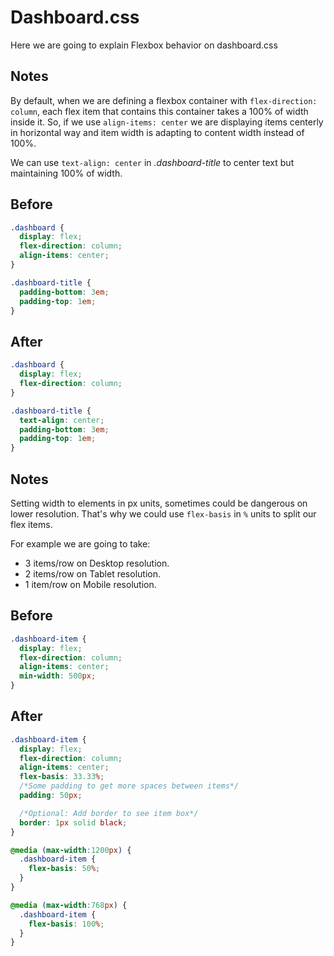# Dashboard.css

Here we are going to explain Flexbox behavior on dashboard.css

## Notes
By default, when we are defining a flexbox container with `flex-direction: column`, each flex item that contains this container takes a 100% of width inside it.
So, if we use `align-items: center` we are displaying items centerly in horizontal way and item width is adapting to content width instead of 100%.

We can use `text-align: center` in *.dashboard-title* to center text but maintaining 100% of width.

## Before
```css
.dashboard {
  display: flex;
  flex-direction: column;
  align-items: center;
}

.dashboard-title {
  padding-bottom: 3em;
  padding-top: 1em;
}
```

## After
```css
.dashboard {
  display: flex;
  flex-direction: column;
}

.dashboard-title {
  text-align: center;
  padding-bottom: 3em;
  padding-top: 1em;
}
```

## Notes
Setting width to elements in px units, sometimes could be dangerous on lower resolution.
That's why we could use `flex-basis` in `%` units to split our flex items.

For example we are going to take:

- 3 items/row on Desktop resolution.
- 2 items/row on Tablet resolution.
- 1 item/row on Mobile resolution.


## Before
```css
.dashboard-item {
  display: flex;
  flex-direction: column;
  align-items: center;
  min-width: 500px;
}

```

## After
```css
.dashboard-item {
  display: flex;
  flex-direction: column;
  align-items: center;
  flex-basis: 33.33%;
  /*Some padding to get more spaces between items*/
  padding: 50px;

  /*Optional: Add border to see item box*/
  border: 1px solid black;
}

@media (max-width:1200px) {
  .dashboard-item {
    flex-basis: 50%;
  }
}

@media (max-width:768px) {
  .dashboard-item {
    flex-basis: 100%;
  }
}
```

